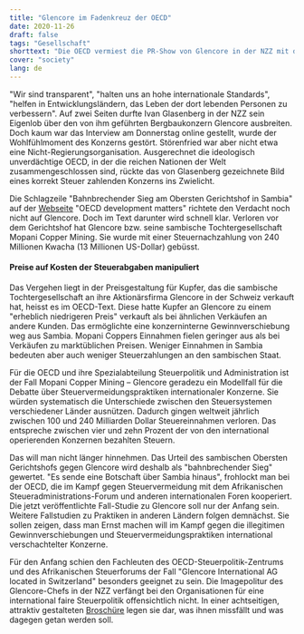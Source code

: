 ```yaml
---
title: "Glencore im Fadenkreuz der OECD"
date: 2020-11-26
draft: false
tags: "Gesellschaft"
shorttext: "Die OECD vermiest die PR-Show von Glencore in der NZZ mit der Publikation von Steuertricks des Konzerns in Sambia."
cover: "society"
lang: de
---
```


"Wir sind transparent", "halten uns an hohe internationale Standards", "helfen in Entwicklungsländern, das Leben der dort lebenden Personen zu verbessern". Auf zwei Seiten durfte Ivan Glasenberg in der NZZ sein Eigenlob über den von ihm geführten Bergbaukonzern Glencore ausbreiten. Doch kaum war das Interview am Donnerstag online gestellt, wurde der Wohlfühlmoment des Konzerns gestört. Störenfried war aber nicht etwa eine Nicht-Regierungsorganisation. Ausgerechnet die ideologisch unverdächtige OECD, in der die reichen Nationen der Welt zusammengeschlossen sind, rückte das von Glasenberg gezeichnete Bild eines korrekt Steuer zahlenden Konzerns ins Zwielicht.

Die Schlagzeile "Bahnbrechender Sieg am Obersten Gerichtshof in Sambia" auf der [Webseite](https://oecd-development-matters.org/2020/11/12/landmark-supreme-court-victory-in-zambia-collecting-millions-in-tax-revenues-and-sending-a-message-across-borders/ "Landmark Supreme Court victory in Zambia: collecting millions in tax revenues and sending a message across borders") "OECD development matters" richtete den Verdacht noch nicht auf Glencore. Doch im Text darunter wird schnell klar. Verloren vor dem Gerichtshof hat Glencore bzw. seine sambische Tochtergesellschaft Mopani Copper Mining. Sie wurde mit einer Steuernachzahlung von 240 Millionen Kwacha (13 Millionen US-Dollar) gebüsst.

#### Preise auf Kosten der Steuerabgaben manipuliert

Das Vergehen liegt in der Preisgestaltung für Kupfer, das die sambische Tochtergesellschaft an ihre Aktionärsfirma Glencore in der Schweiz verkauft hat, heisst es im OECD-Text. Diese hatte Kupfer an Glencore zu einem "erheblich niedrigeren Preis" verkauft als bei ähnlichen Verkäufen an andere Kunden. Das ermöglichte eine konzerninterne Gewinnverschiebung weg aus Sambia. Mopani Coppers Einnahmen fielen geringer aus als bei Verkäufen zu marktüblichen Preisen. Weniger Einnahmen in Sambia bedeuten aber auch weniger Steuerzahlungen an den sambischen Staat.

Für die OECD und ihre Spezialabteilung Steuerpolitik und Administration ist der Fall Mopani Copper Mining – Glencore geradezu ein Modellfall für die Debatte über Steuervermeidungspraktiken internationaler Konzerne. Sie würden systematisch die Unterschiede zwischen den Steuersystemen verschiedener Länder ausnützen. Dadurch gingen weltweit jährlich zwischen 100 und 240 Milliarden Dollar Steuereinnahmen verloren. Das entspreche zwischen vier und zehn Prozent der von den international operierenden Konzernen bezahlten Steuern.

Das will man nicht länger hinnehmen. Das Urteil des sambischen Obersten Gerichtshofs gegen Glencore wird deshalb als "bahnbrechender Sieg" gewertet. "Es sende eine Botschaft über Sambia hinaus", frohlockt man bei der OECD, die im Kampf gegen Steuervermeidung mit dem Afrikanischen Steueradministrations-Forum und anderen internationalen Foren kooperiert. Die jetzt veröffentlichte Fall-Studie zu Glencore soll nur der Anfang sein. Weitere Fallstudien zu Praktiken in anderen Ländern folgen demnächst. Sie sollen zeigen, dass man Ernst machen will im Kampf gegen die illegitimen Gewinnverschiebungen und Steuervermeidungspraktiken international verschachtelter Konzerne.

Für den Anfang schien den Fachleuten des OECD-Steuerpolitik-Zentrums und des Afrikanischen Steuerforums der Fall "Glencore International AG located in Switzerland" besonders geeignet zu sein. Die Imagepolitur des Glencore-Chefs in der NZZ verfängt bei den Organisationen für eine international faire Steuerpolitik offensichtlich nicht. In einer achtseitigen, attraktiv gestalteten [Broschüre](/static/downloads/building-capacity-to-prevent-profit-shifting-by-large-companies-in-zambia.pdf "Building capacity to prevent profit shifting by large companies in Zambia") legen sie dar, was ihnen missfällt und was dagegen getan werden soll.
